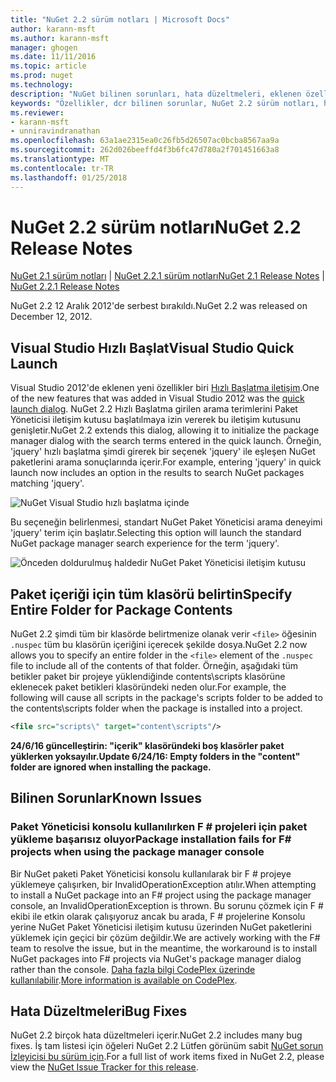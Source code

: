 ```yaml
---
title: "NuGet 2.2 sürüm notları | Microsoft Docs"
author: karann-msft
ms.author: karann-msft
manager: ghogen
ms.date: 11/11/2016
ms.topic: article
ms.prod: nuget
ms.technology: 
description: "NuGet bilinen sorunları, hata düzeltmeleri, eklenen özellikleri ve dcr dahil olmak üzere 2.2 için sürüm notları."
keywords: "Özellikler, dcr bilinen sorunlar, NuGet 2.2 sürüm notları, hata düzeltmeleri eklendi"
ms.reviewer:
- karann-msft
- unniravindranathan
ms.openlocfilehash: 63a1ae2315ea0c26fb5d26507ac0bcba8567aa9a
ms.sourcegitcommit: 262d026beeffd4f3b6fc47d780a2f701451663a8
ms.translationtype: MT
ms.contentlocale: tr-TR
ms.lasthandoff: 01/25/2018
---
```

# <a name="nuget-22-release-notes"></a><span data-ttu-id="e2f4a-104">NuGet 2.2 sürüm notları</span><span class="sxs-lookup"><span data-stu-id="e2f4a-104">NuGet 2.2 Release Notes</span></span>

<span data-ttu-id="e2f4a-105">[NuGet 2.1 sürüm notları](../release-notes/nuget-2.1.md) | [NuGet 2.2.1 sürüm notları](../release-notes/nuget-2.2.1.md)</span><span class="sxs-lookup"><span data-stu-id="e2f4a-105">[NuGet 2.1 Release Notes](../release-notes/nuget-2.1.md) | [NuGet 2.2.1 Release Notes](../release-notes/nuget-2.2.1.md)</span></span>

<span data-ttu-id="e2f4a-106">NuGet 2.2 12 Aralık 2012'de serbest bırakıldı.</span><span class="sxs-lookup"><span data-stu-id="e2f4a-106">NuGet 2.2 was released on December 12, 2012.</span></span>

## <a name="visual-studio-quick-launch"></a><span data-ttu-id="e2f4a-107">Visual Studio Hızlı Başlat</span><span class="sxs-lookup"><span data-stu-id="e2f4a-107">Visual Studio Quick Launch</span></span>
<span data-ttu-id="e2f4a-108">Visual Studio 2012'de eklenen yeni özellikler biri [Hızlı Başlatma iletişim](/visualstudio/ide/reference/quick-launch-environment-options-dialog-box).</span><span class="sxs-lookup"><span data-stu-id="e2f4a-108">One of the new features that was added in Visual Studio 2012 was the [quick launch dialog](/visualstudio/ide/reference/quick-launch-environment-options-dialog-box).</span></span> <span data-ttu-id="e2f4a-109">NuGet 2.2 Hızlı Başlatma girilen arama terimlerini Paket Yöneticisi iletişim kutusu başlatılmaya izin vererek bu iletişim kutusunu genişletir.</span><span class="sxs-lookup"><span data-stu-id="e2f4a-109">NuGet 2.2 extends this dialog, allowing it to initialize the package manager dialog with the search terms entered in the quick launch.</span></span> <span data-ttu-id="e2f4a-110">Örneğin, 'jquery' hızlı başlatma şimdi girerek bir seçenek 'jquery' ile eşleşen NuGet paketlerini arama sonuçlarında içerir.</span><span class="sxs-lookup"><span data-stu-id="e2f4a-110">For example, entering 'jquery' in quick launch now includes an option in the results to search NuGet packages matching 'jquery'.</span></span>

![NuGet Visual Studio hızlı başlatma içinde](./media/quick-launch.png)

<span data-ttu-id="e2f4a-112">Bu seçeneğin belirlenmesi, standart NuGet Paket Yöneticisi arama deneyimi 'jquery' terim için başlatır.</span><span class="sxs-lookup"><span data-stu-id="e2f4a-112">Selecting this option will launch the standard NuGet package manager search experience for the term 'jquery'.</span></span>

![Önceden doldurulmuş haldedir NuGet Paket Yöneticisi iletişim kutusu](./media/pkg-mgr-search-from-quick-launch.png)

## <a name="specify-entire-folder-for-package-contents"></a><span data-ttu-id="e2f4a-114">Paket içeriği için tüm klasörü belirtin</span><span class="sxs-lookup"><span data-stu-id="e2f4a-114">Specify Entire Folder for Package Contents</span></span>
<span data-ttu-id="e2f4a-115">NuGet 2.2 şimdi tüm bir klasörde belirtmenize olanak verir `<file>` öğesinin `.nuspec` tüm bu klasörün içeriğini içerecek şekilde dosya.</span><span class="sxs-lookup"><span data-stu-id="e2f4a-115">NuGet 2.2 now allows you to specify an entire folder in the `<file>` element of the `.nuspec` file to include all of the contents of that folder.</span></span> <span data-ttu-id="e2f4a-116">Örneğin, aşağıdaki tüm betikler paket bir projeye yüklendiğinde contents\scripts klasörüne eklenecek paket betikleri klasöründeki neden olur.</span><span class="sxs-lookup"><span data-stu-id="e2f4a-116">For example, the following will cause all scripts in the package's scripts folder to be added to the contents\scripts folder when the package is installed into a project.</span></span>

```xml
<file src="scripts\" target="content\scripts"/>
```

<span data-ttu-id="e2f4a-117">**24/6/16 güncelleştirin: "içerik" klasöründeki boş klasörler paket yüklerken yoksayılır.**</span><span class="sxs-lookup"><span data-stu-id="e2f4a-117">**Update 6/24/16: Empty folders in the "content" folder are ignored when installing the package.**</span></span>

## <a name="known-issues"></a><span data-ttu-id="e2f4a-118">Bilinen Sorunlar</span><span class="sxs-lookup"><span data-stu-id="e2f4a-118">Known Issues</span></span>

### <a name="package-installation-fails-for-f-projects-when-using-the-package-manager-console"></a><span data-ttu-id="e2f4a-119">Paket Yöneticisi konsolu kullanılırken F # projeleri için paket yükleme başarısız oluyor</span><span class="sxs-lookup"><span data-stu-id="e2f4a-119">Package installation fails for F# projects when using the package manager console</span></span>
<span data-ttu-id="e2f4a-120">Bir NuGet paketi Paket Yöneticisi konsolu kullanılarak bir F # projeye yüklemeye çalışırken, bir InvalidOperationException atılır.</span><span class="sxs-lookup"><span data-stu-id="e2f4a-120">When attempting to install a NuGet package into an F# project using the package manager console, an InvalidOperationException is thrown.</span></span> <span data-ttu-id="e2f4a-121">Bu sorunu çözmek için F # ekibi ile etkin olarak çalışıyoruz ancak bu arada, F # projelerine Konsolu yerine NuGet Paket Yöneticisi iletişim kutusu üzerinden NuGet paketlerini yüklemek için geçici bir çözüm değildir.</span><span class="sxs-lookup"><span data-stu-id="e2f4a-121">We are actively working with the F# team to resolve the issue, but in the meantime, the workaround is to install NuGet packages into F# projects via NuGet's package manager dialog rather than the console.</span></span> <span data-ttu-id="e2f4a-122">[Daha fazla bilgi CodePlex üzerinde kullanılabilir](http://nuget.codeplex.com/workitem/2873).</span><span class="sxs-lookup"><span data-stu-id="e2f4a-122">[More information is available on CodePlex](http://nuget.codeplex.com/workitem/2873).</span></span>


## <a name="bug-fixes"></a><span data-ttu-id="e2f4a-123">Hata Düzeltmeleri</span><span class="sxs-lookup"><span data-stu-id="e2f4a-123">Bug Fixes</span></span>
<span data-ttu-id="e2f4a-124">NuGet 2.2 birçok hata düzeltmeleri içerir.</span><span class="sxs-lookup"><span data-stu-id="e2f4a-124">NuGet 2.2 includes many bug fixes.</span></span> <span data-ttu-id="e2f4a-125">İş tam listesi için öğeleri NuGet 2.2 Lütfen görünüm sabit [NuGet sorun İzleyicisi bu sürüm için](http://nuget.codeplex.com/workitem/list/advanced?keyword=&status=Closed&type=All&priority=All&release=NuGet%202.2&assignedTo=All&component=All&sortField=LastUpdatedDate&sortDirection=Descending&page=0).</span><span class="sxs-lookup"><span data-stu-id="e2f4a-125">For a full list of work items fixed in NuGet 2.2, please view the [NuGet Issue Tracker for this release](http://nuget.codeplex.com/workitem/list/advanced?keyword=&status=Closed&type=All&priority=All&release=NuGet%202.2&assignedTo=All&component=All&sortField=LastUpdatedDate&sortDirection=Descending&page=0).</span></span>
